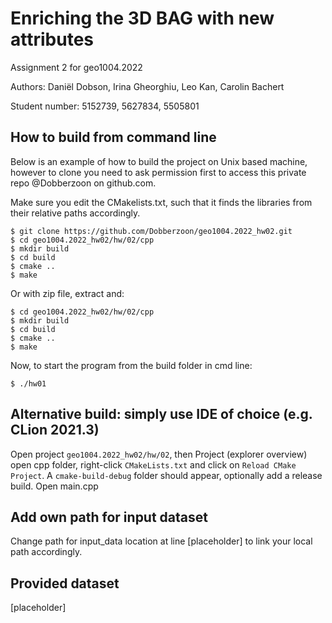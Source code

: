# Enriching the 3D BAG with new attributes

Assignment 2 for geo1004.2022


Authors: 		    Daniël Dobson, Irina Gheorghiu, Leo Kan, Carolin Bachert

Student number: 5152739, 5627834, 5505801

## How to build from command line

Below is an example of how to build the project on Unix based machine, however to clone you need to ask permission first to access this private repo @Dobberzoon on github.com.

Make sure you edit the CMakelists.txt, such that it finds the libraries from their relative paths accordingly.

```
$ git clone https://github.com/Dobberzoon/geo1004.2022_hw02.git
$ cd geo1004.2022_hw02/hw/02/cpp
$ mkdir build
$ cd build
$ cmake ..
$ make
```

Or with zip file, extract and:

```
$ cd geo1004.2022_hw02/hw/02/cpp
$ mkdir build
$ cd build
$ cmake ..
$ make
```

Now, to start the program from the build folder in cmd line:

```
$ ./hw01
```


## Alternative build: simply use IDE of choice (e.g. CLion 2021.3)
Open project ```geo1004.2022_hw02/hw/02```, then Project (explorer overview) open cpp folder, right-click ```CMakeLists.txt``` and click on ```Reload CMake Project```. A ```cmake-build-debug``` folder should appear, optionally add a release build. Open main.cpp


## Add own path for input dataset
Change path for input_data location at line [placeholder] to link your local path accordingly.

## Provided dataset

[placeholder]